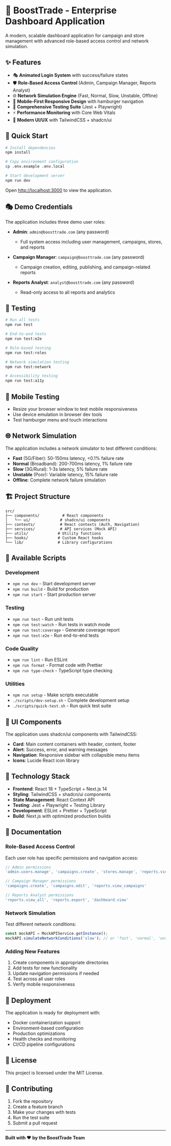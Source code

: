 # 🚀 BoostTrade - Enterprise Dashboard Application

A modern, scalable dashboard application for campaign and store management with advanced role-based access control and network simulation.

## ✨ Features

- 🎭 **Animated Login System** with success/failure states
- 🛡️ **Role-Based Access Control** (Admin, Campaign Manager, Reports Analyst)
- 🌐 **Network Simulation Engine** (Fast, Normal, Slow, Unstable, Offline)
- 📱 **Mobile-First Responsive Design** with hamburger navigation
- 🧪 **Comprehensive Testing Suite** (Jest + Playwright)
- ⚡ **Performance Monitoring** with Core Web Vitals
- 🎨 **Modern UI/UX** with TailwindCSS + shadcn/ui

## 🚀 Quick Start

```bash
# Install dependencies
npm install

# Copy environment configuration
cp .env.example .env.local

# Start development server
npm run dev
```

Open [http://localhost:3000](http://localhost:3000) to view the application.

## 🎭 Demo Credentials

The application includes three demo user roles:

- **Admin**: `admin@boosttrade.com` (any password)
  - Full system access including user management, campaigns, stores, and reports

- **Campaign Manager**: `campaign@boosttrade.com` (any password)
  - Campaign creation, editing, publishing, and campaign-related reports

- **Reports Analyst**: `analyst@boosttrade.com` (any password)
  - Read-only access to all reports and analytics

## 🧪 Testing

```bash
# Run all tests
npm run test

# End-to-end tests
npm run test:e2e

# Role-based testing
npm run test:roles

# Network simulation testing
npm run test:network

# Accessibility testing
npm run test:a11y
```

## 📱 Mobile Testing

- Resize your browser window to test mobile responsiveness
- Use device emulation in browser dev tools
- Test hamburger menu and touch interactions

## 🌐 Network Simulation

The application includes a network simulator to test different conditions:

- **Fast** (5G/Fiber): 50-150ms latency, <0.1% failure rate
- **Normal** (Broadband): 200-700ms latency, 1% failure rate
- **Slow** (3G/Rural): 1-3s latency, 5% failure rate
- **Unstable** (Poor): Variable latency, 15% failure rate
- **Offline**: Complete network failure simulation

## 🏗️ Project Structure

```
src/
├── components/          # React components
│   └── ui/             # shadcn/ui components
├── contexts/           # React contexts (Auth, Navigation)
├── services/           # API services (Mock API)
├── utils/             # Utility functions
├── hooks/             # Custom React hooks
└── lib/               # Library configurations
```

## 🔧 Available Scripts

### Development
- `npm run dev` - Start development server
- `npm run build` - Build for production
- `npm run start` - Start production server

### Testing
- `npm run test` - Run unit tests
- `npm run test:watch` - Run tests in watch mode
- `npm run test:coverage` - Generate coverage report
- `npm run test:e2e` - Run end-to-end tests

### Code Quality
- `npm run lint` - Run ESLint
- `npm run format` - Format code with Prettier
- `npm run type-check` - TypeScript type checking

### Utilities
- `npm run setup` - Make scripts executable
- `./scripts/dev-setup.sh` - Complete development setup
- `./scripts/quick-test.sh` - Run quick test suite

## 🎨 UI Components

The application uses shadcn/ui components with TailwindCSS:

- **Card**: Main content containers with header, content, footer
- **Alert**: Success, error, and warning messages
- **Navigation**: Responsive sidebar with collapsible menu items
- **Icons**: Lucide React icon library

## 🔗 Technology Stack

- **Frontend**: React 18 + TypeScript + Next.js 14
- **Styling**: TailwindCSS + shadcn/ui components
- **State Management**: React Context API
- **Testing**: Jest + Playwright + Testing Library
- **Development**: ESLint + Prettier + TypeScript
- **Build**: Next.js with optimized production builds

## 📖 Documentation

### Role-Based Access Control
Each user role has specific permissions and navigation access:

```typescript
// Admin permissions
'admin.users.manage', 'campaigns.create', 'stores.manage', 'reports.view_all'

// Campaign Manager permissions  
'campaigns.create', 'campaigns.edit', 'reports.view_campaigns'

// Reports Analyst permissions
'reports.view_all', 'reports.export', 'dashboard.view'
```

### Network Simulation
Test different network conditions:

```typescript
const mockAPI = MockAPIService.getInstance();
mockAPI.simulateNetworkConditions('slow'); // or 'fast', 'normal', 'unstable'
```

### Adding New Features
1. Create components in appropriate directories
2. Add tests for new functionality
3. Update navigation permissions if needed
4. Test across all user roles
5. Verify mobile responsiveness

## 🚀 Deployment

The application is ready for deployment with:

- Docker containerization support
- Environment-based configuration
- Production optimizations
- Health checks and monitoring
- CI/CD pipeline configurations

## 📄 License

This project is licensed under the MIT License.

## 🤝 Contributing

1. Fork the repository
2. Create a feature branch
3. Make your changes with tests
4. Run the test suite
5. Submit a pull request

---

**Built with ❤️ by the BoostTrade Team**
